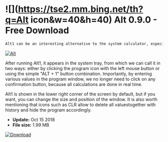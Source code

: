# ![](https://tse2.mm.bing.net/th?q=Alt icon&w=40&h=40) Alt 0.9.0 - Free Download

```sh
Alt1 can be an interesting alternative to the system calculator, especially if in addition to standard calculations, we also perform advanced mathematical operations.
```
[![Alt](https://gallery.dpcdn.pl/imgc/Tools/85390/g_-_420x350_1.5_-_x6346cbc1-5a3d-4f39-92f3-41f6d11c5b13.jpg)](https://softexe.net/win/business/calculators/alt:agce.html)

After running Alt1, it appears in the system tray, from which we can call it in two ways: either by clicking the program icon with the left mouse button or using the simple "ALT + 1" button combination. Importantly, by entering various values ​​in the program window, we no longer need to click on any confirmation button, because all calculations are done in real time.
 
 Alt1 is shown in the lower right corner of the screen by default, but if you want, you can change the size and position of the window. It is also worth mentioning that icons such as CLR allow to delete all values ​​together with history and hide the program accordingly.


- **Update:** Oct 15 2018
- **File size:** 1.99 MB

[![Download](https://cdn.softexe.net/static/img/download.png)](https://softexe.net/win/business/calculators/alt:agce.html)

